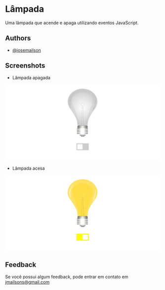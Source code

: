 
# Lâmpada

Uma lâmpada que acende e apaga utilizando eventos JavaScript.
## Authors
- [@josemailson](https://github.com/josemailson)

## Screenshots

- Lâmpada apagada

![Lâmpada apagada](https://github.com/josemailson/PoloTech927/blob/main/exercicios/lampada/assets/images/screenshot-lampada-desligada.png?raw=true)

- Lâmpada acesa

![Lâmpada acesa](https://github.com/josemailson/PoloTech927/blob/main/exercicios/lampada/assets/images/screenshot-lampada-ligada.png?raw=true)
## Feedback

Se você possui algum feedback, pode entrar em contato em jmailsons@gmail.com
